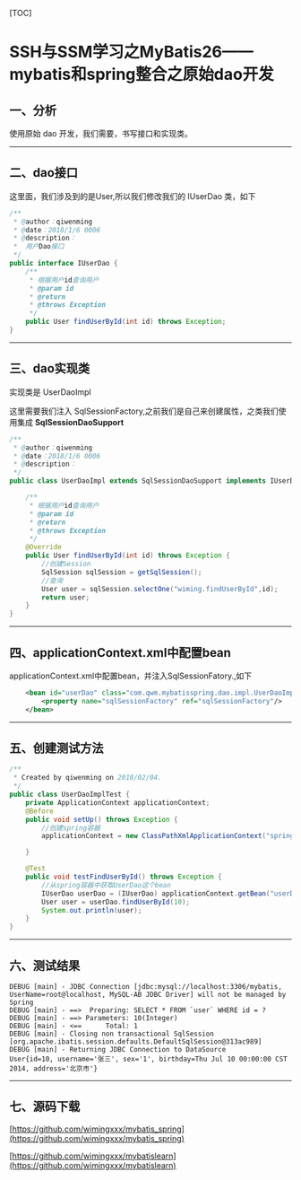 [TOC]

# SSH与SSM学习之MyBatis26——mybatis和spring整合之原始dao开发

## 一、分析

使用原始 dao 开发，我们需要，书写接口和实现类。

---

## 二、dao接口

这里面，我们涉及到的是User,所以我们修改我们的 IUserDao 类，如下

```java
/**
 * @author：qiwenming
 * @date：2018/1/6 0006
 * @description：
 *  用户Dao接口
 */
public interface IUserDao {
    /**
     * 根据用户id查询用户
     * @param id
     * @return
     * @throws Exception
     */
    public User findUserById(int id) throws Exception;
}
```


---

## 三、dao实现类

实现类是 UserDaoImpl

这里需要我们注入 SqlSessionFactory,之前我们是自己来创建属性，之类我们使用集成 **SqlSessionDaoSupport**

```java
/**
 * @author：qiwenming
 * @date：2018/1/6 0006
 * @description：
 */
public class UserDaoImpl extends SqlSessionDaoSupport implements IUserDao {

    /**
     * 根据用户id查询用户
     * @param id
     * @return
     * @throws Exception
     */
    @Override
    public User findUserById(int id) throws Exception {
        //创建Session
        SqlSession sqlSession = getSqlSession();
        //查询
        User user = sqlSession.selectOne("wiming.findUserById",id);
        return user;
    }
}
```

---

## 四、applicationContext.xml中配置bean

applicationContext.xml中配置bean，并注入SqlSessionFatory.,如下

```xml
    <bean id="userDao" class="com.qwm.mybatisspring.dao.impl.UserDaoImpl">
        <property name="sqlSessionFactory" ref="sqlSessionFactory"/>
    </bean>
```


----

## 五、创建测试方法

```java
/**
 * Created by qiwenming on 2018/02/04.
 */
public class UserDaoImplTest {
    private ApplicationContext applicationContext;
    @Before
    public void setUp() throws Exception {
        //创建spring容器
        applicationContext = new ClassPathXmlApplicationContext("spring/applicationContext.xml");

    }

    @Test
    public void testFindUserById() throws Exception {
        //从spring容器中获取UserDao这个bean
        IUserDao userDao = (IUserDao) applicationContext.getBean("userDao");
        User user = userDao.findUserById(10);
        System.out.println(user);
    }
}
```

---

## 六、测试结果

```
DEBUG [main] - JDBC Connection [jdbc:mysql://localhost:3306/mybatis, UserName=root@localhost, MySQL-AB JDBC Driver] will not be managed by Spring
DEBUG [main] - ==>  Preparing: SELECT * FROM `user` WHERE id = ?
DEBUG [main] - ==> Parameters: 10(Integer)
DEBUG [main] - <==      Total: 1
DEBUG [main] - Closing non transactional SqlSession [org.apache.ibatis.session.defaults.DefaultSqlSession@313ac989]
DEBUG [main] - Returning JDBC Connection to DataSource
User{id=10, username='张三', sex='1', birthday=Thu Jul 10 00:00:00 CST 2014, address='北京市'}
```


---

## 七、源码下载

[https://github.com/wimingxxx/mybatis_spring](https://github.com/wimingxxx/mybatis_spring)


[https://github.com/wimingxxx/mybatislearn](https://github.com/wimingxxx/mybatislearn)









































